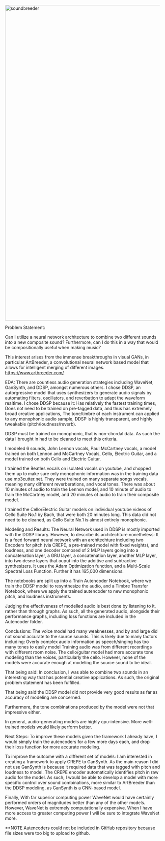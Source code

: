 <img width="1025" alt="soundbreeder" src="https://user-images.githubusercontent.com/75597941/182925437-0c9e8fe1-e0a1-4379-b85f-65168681a857.png">


Problem Statement:

Can I utilize a neural network architecture to combine two different sounds into a new composite sound? Furthermore, can I do this in a way that would be compositionally useful when making music?

This interest arises from the immense breakthroughs in visual GANs, in particular ArtBreeder, a convolutional neural network based model that allows for intelligent merging of different images.
https://www.artbreeder.com/



EDA:
There are countless audio generation strategies including WaveNet, GanSynth, and DDSP, amongst numerous others. I chose DDSP, an autorgressive model that uses synthesizers to generate audio signals by automating filters, oscillators, and reverbation to adapt the waveform realtime.
I chose DDSP because it:
    Has relatively the fastest training times, 
    Does not need to be trained on pre-tagged data, and thus has extremely broad creative applications, 
    The tone/timbre of each instrument can applied to any monophonic audio sample, 
    DDSP is highly transparent, and highly tweakable (pitch/loudness/reverb).
    
DDSP must be trained on monophonic, that is non-chordal data.
As such the data I brought in had to be cleaned to meet this criteria.

I modeled 6 sounds, John Lennon vocals, Paul McCartney vocals, a model trained on both Lennon and McCartney Vocals, Cello, Electric Guitar, and a model trained on both Cello and Electric Guitar.

I trained the Beatles vocals on isolated vocals on youtube, and chopped them up to make sure only monophonic information was in the training data use mp3cutter.net. They were trained on many separate songs vocals, meaning many different reverberations, and vocal tones. There was about 10 minutes of audio to train the Lennon model, and 10 minute of audio to train the McCartney model, and 20 minutes of audio to train their composite model.

I trained the Cello/Electric Guitar models on individual youtube videos of Cello Suite No.1 by Bach, that were both 20 minutes long. This data did not need to be cleaned, as Cello Suite No.1 is almost entirely monophonic. 


Modeling and Results:
The Neural Network used in DDSP is mostly imported with the DDSP library. However, to describe its architechture nonetheless:
It is a feed forward neural network with an architechture including two Encoders for pitch (via CREPE, a pre-trained model with fixed weights), and loudness, and one decoder comosed of 2 MLP layers going into a concatenation layer, a GRU layer, a concatenation layer, another MLP layer, into two desne layers that ouput into the additive and subtractive synthesizers.
It uses the Adam Optimization function, and a Multi-Scale Spectral Loss Function. Further it has 165,000 dimensions.


The notebooks are split up into a Train Autencoder Notebook, where we train the DDSP model to resynthesize the audio, and a Timbre Transfer Notebook, where we apply the trained autencoder to new monophonic pitch, and loudness instruments.

Judging the effectiveness of modelled audio is best done by listening to it, rather than through graphs. As such, all the generated audio, alongside their performance graphs, including loss functions are included in the Autencoder folder.



Conclusions:
The voice model had many weaknesses, and by and large did not sound accurate to the source sounds. 
This is likely due to many factors including:
    Overly complex audio information as speech/singing has too many tones to easily model
    Training audio was from different recordings with different room noise.
The cello/guitar model had more accurate tone modeling than the voices, particularly the cello. However, none of the models were accurate enough at modeling the source sound to be ideal.   


That being said:
In conclusion, I was able to combine two sounds in an interesting way that has potential creative applications. As such, the original problem statement has been fulfilled.

That being said the DDSP model did not provide very good results as far as accuracy of modeling are concerned.

Furthermore, the tone combinations produced by the model were not that impressive either.

In general, audio-generating models are highly cpu-intensive. More well-trained models would likely perform better.


Next Steps:
To improve these models given the framework I already have, I would simply train the autencoders for a few more days each, and drop their loss function for more accurate modeling.


To improve the outcome with a different set of models:
I am interested in creating a framework to apply CREPE to GanSynth. As the main reason I did not use GanSynth is because it required data that was tagged with pitch and loudness to model. The CREPE encoder automatically identifies pitch in raw audio for the model. As such, I would be able to develop a model with more specific control over sound combinations, more similar to ArtBreeder than the DDSP modeling, as GanSynth is a CNN-based model.

Finally,
With far  superior computing power WaveNet would have certainly performed orders of magnitudes better than any of the other models. However, WaveNet is extremely computationally expensive. When I have more access to greater computing power I will be sure to integrate WaveNet more.



**NOTE
Autencoders could not be included in GitHub repository because file sizes were too big to upload to github.









